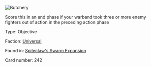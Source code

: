 
![Butchery](https://warhammerunderworlds.com/wp-content/uploads/sites/6/2018/02/242_ENG.png)

Score this in an end phase if your warband took three or more enemy fighters out of action in the preceding action phase

Type: Objective

Faction: [Universal](/factions/universal.md)

Found in: [Spiteclaw's Swarm Expansion](/locations/spiteclaws-swarm-expansion.md)

Card number: 242
